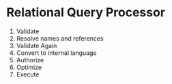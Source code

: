 Relational Query Processor
==========================

1. Validate
2. Resolve names and references
3. Validate Again
4. Convert to internal language
5. Authorize
6. Optimize
7. Execute 